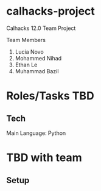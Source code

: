 # calhacks-project
Calhacks 12.0 Team Project

Team Members
1. Lucia Novo
2. Mohammed Nihad
3. Ethan Le
4. Muhammad Bazil
# Roles/Tasks TBD

## Tech
Main Language: Python
# TBD with team

## Setup

